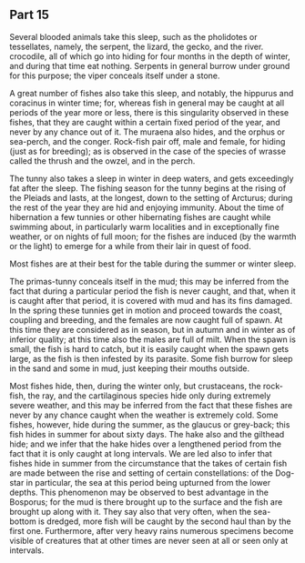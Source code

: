 ## Part 15

Several blooded animals take this sleep, such as the pholidotes or tessellates, namely, the serpent, the lizard, the gecko, and the river.
crocodile, all of which go into hiding for four months in the depth of winter, and during that time eat nothing.
Serpents in general burrow under ground for this purpose; the viper conceals itself under a stone.

A great number of fishes also take this sleep, and notably, the hippurus and coracinus in winter time; for, whereas fish in general may be caught at all periods of the year more or less, there is this singularity observed in these fishes, that they are caught within a certain fixed period of the year, and never by any chance out of it.
The muraena also hides, and the orphus or sea-perch, and the conger.
Rock-fish pair off, male and female, for hiding (just as for breeding); as is observed in the case of the species of wrasse called the thrush and the owzel, and in the perch.

The tunny also takes a sleep in winter in deep waters, and gets exceedingly fat after the sleep.
The fishing season for the tunny begins at the rising of the Pleiads and lasts, at the longest, down to the setting of Arcturus; during the rest of the year they are hid and enjoying immunity.
About the time of hibernation a few tunnies or other hibernating fishes are caught while swimming about, in particularly warm localities and in exceptionally fine weather, or on nights of full moon; for the fishes are induced (by the warmth or the light) to emerge for a while from their lair in quest of food.

Most fishes are at their best for the table during the summer or winter sleep.

The primas-tunny conceals itself in the mud; this may be inferred from the fact that during a particular period the fish is never caught, and that, when it is caught after that period, it is covered with mud and has its fins damaged.
In the spring these tunnies get in motion and proceed towards the coast, coupling and breeding, and the females are now caught full of spawn.
At this time they are considered as in season, but in autumn and in winter as of inferior quality; at this time also the males are full of milt.
When the spawn is small, the fish is hard to catch, but it is easily caught when the spawn gets large, as the fish is then infested by its parasite.
Some fish burrow for sleep in the sand and some in mud, just keeping their mouths outside.

Most fishes hide, then, during the winter only, but crustaceans, the rock-fish, the ray, and the cartilaginous species hide only during extremely severe weather, and this may be inferred from the fact that these fishes are never by any chance caught when the weather is extremely cold.
Some fishes, however, hide during the summer, as the glaucus or grey-back; this fish hides in summer for about sixty days.
The hake also and the gilthead hide; and we infer that the hake hides over a lengthened period from the fact that it is only caught at long intervals.
We are led also to infer that fishes hide in summer from the circumstance that the takes of certain fish are made between the rise and setting of certain constellations: of the Dog-star in particular, the sea at this period being upturned from the lower depths.
This phenomenon may be observed to best advantage in the Bosporus; for the mud is there brought up to the surface and the fish are brought up along with it.
They say also that very often, when the sea-bottom is dredged, more fish will be caught by the second haul than by the first one.
Furthermore, after very heavy rains numerous specimens become visible of creatures that at other times are never seen at all or seen only at intervals.

